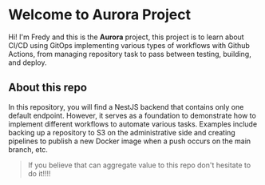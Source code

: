 # Welcome to Aurora Project

Hi! I'm Fredy and this is the **Aurora** project, this project is to learn about CI/CD using GitOps implementing various types of workflows with Github Actions, from managing repository task to pass between testing, building, and deploy.

## About this repo
In this repository, you will find a NestJS backend that contains only one default endpoint. However, it serves as a foundation to demonstrate how to implement different workflows to automate various tasks. Examples include backing up a repository to S3 on the administrative side and creating pipelines to publish a new Docker image when a push occurs on the main branch, etc.

> If you believe that can aggregate value to this repo don't hesitate to do it!!!!
